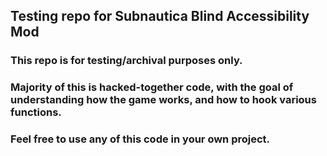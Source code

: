 ## Testing repo for Subnautica Blind Accessibility Mod

### This repo is for testing/archival purposes only.
### Majority of this is hacked-together code, with the goal of understanding how the game works, and how to hook various functions. 
### Feel free to use any of this code in your own project.